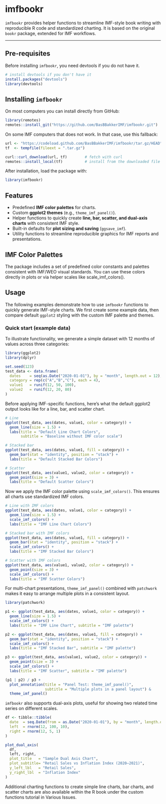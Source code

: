 # imfbookr

`imfbookr` provides helper functions to streamline IMF-style book writing with reproducible R code and standardized charting. It is based on the original `bookr` package, extended for IMF workflows.

---

## Pre-requisites

Before installing `imfbookr`, you need devtools if you do not have it. 

```r
# install devtools if you don't have it
install.packages("devtools")
library(devtools)
```

## Installing `imfbookr`

On most computers you can install directly from GitHub:

```r
library(remotes)
remotes::install_git("https://github.com/BasBBakkerIMF/imfbookr.git")
```

On some IMF computers that does not work. In that case, use this fallback:

```r
url <- "https://codeload.github.com/BasBBakkerIMF/imfbookr/tar.gz/HEAD"
tf  <- tempfile(fileext = ".tar.gz")

curl::curl_download(url, tf)        # fetch with curl
remotes::install_local(tf)          # install from the downloaded file
```

After installation, load the package with:

```r
library(imfbookr)
```

## Features

- Predefined **IMF color palettes** for charts.  
- Custom **ggplot2 themes** (e.g., `theme_imf_panel()`).  
- Helper functions to quickly create **line, bar, scatter, and dual-axis charts** with consistent IMF style.  
- Built-in defaults for **plot sizing and saving** (`ggsave_imf`).  
- Utility functions to streamline reproducible graphics for IMF reports and presentations. 

## IMF Color Palettes

The package includes a set of predefined color constants and palettes consistent with IMF/WEO visual standards.
You can use these colors directly in plots or via helper scales like scale_imf_colors().

## Usage

The following examples demonstrate how to use `imfbookr` functions to quickly generate IMF-style charts. We first create some example data, then compare default `ggplot2` styling with the custom IMF palette and themes.

### Quick start (example data)

To illustrate functionality, we generate a simple dataset with 12 months of values across three categories:

```r
library(ggplot2)
library(dplyr)

set.seed(123)
test_data <- data.frame(
  dates    = seq(as.Date("2020-01-01"), by = "month", length.out = 12),
  category = rep(c("A","B","C"), each = 4),
  value1   = runif(12, 50, 100),
  value2   = runif(12, 20, 80)
)
```

Before applying IMF-specific functions, here’s what the default ggplot2 output looks like for a line, bar, and scatter chart.

```r
# Line
ggplot(test_data, aes(dates, value1, color = category)) +
  geom_line(size = 1.5) +
  labs(title = "Default Line Chart Colors",
       subtitle = "Baseline without IMF color scale")

# Stacked bar
ggplot(test_data, aes(dates, value1, fill = category)) +
  geom_bar(stat = "identity", position = "stack") +
  labs(title = "Default Stacked Bar Colors")

# Scatter
ggplot(test_data, aes(value1, value2, color = category)) +
  geom_point(size = 3) +
  labs(title = "Default Scatter Colors")
```

Now we apply the IMF color palette using `scale_imf_colors()`. This ensures all charts use standardized IMF colors.

```r
# Line with IMF colors
ggplot(test_data, aes(dates, value1, color = category)) +
  geom_line(size = 1.5) +
  scale_imf_colors() +
  labs(title = "IMF Line Chart Colors")

# Stacked bar with IMF colors
ggplot(test_data, aes(dates, value1, fill = category)) +
  geom_bar(stat = "identity", position = "stack") +
  scale_imf_colors() +
  labs(title = "IMF Stacked Bar Colors")

# Scatter with IMF colors
ggplot(test_data, aes(value1, value2, color = category)) +
  geom_point(size = 3) +
  scale_imf_colors() +
  labs(title = "IMF Scatter Colors")
```

For multi-chart presentations, `theme_imf_panel()` combined with `patchwork` makes it easy to arrange multiple plots in a consistent layout. 

```r
library(patchwork)

p1 <- ggplot(test_data, aes(dates, value1, color = category)) +
  geom_line(size = 1.5) +
  scale_imf_colors() +
  labs(title = "IMF Line Chart", subtitle = "IMF palette")

p2 <- ggplot(test_data, aes(dates, value1, fill = category)) +
  geom_bar(stat = "identity", position = "stack") +
  scale_imf_colors() +
  labs(title = "IMF Stacked Bar", subtitle = "IMF palette")

p3 <- ggplot(test_data, aes(value1, value2, color = category)) +
  geom_point(size = 3) +
  scale_imf_colors() +
  labs(title = "IMF Scatter", subtitle = "IMF palette")

(p1 | p2) / p3 +
  plot_annotation(title = "Panel Test: theme_imf_panel()",
                  subtitle = "Multiple plots in a panel layout") &
  theme_imf_panel()
```

`imfbookr` also supports dual-axis plots, useful for showing two related time series on different scales. 

```r
df <- tibble::tibble(
  date  = seq.Date(from = as.Date("2020-01-01"), by = "month", length.out = 12),
  left  = rnorm(12, 100, 10),
  right = rnorm(12, 5, 1)
)

plot_dual_axis(
  df,
  left, right,
  plot_title   = "Sample Dual Axis Chart",
  plot_subtitle= "Retail Sales vs Inflation Index (2020–2021)",
  y_left_lbl   = "Retail Sales",
  y_right_lbl  = "Inflation Index"
)
```
Additional charting functions to create simple line charts, bar charts, and scatter charts are also available within the R book under the custom functions tutorial in Various Issues. 
